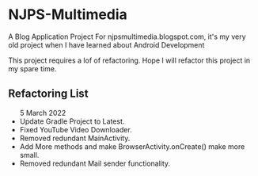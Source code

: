 # NJPS-Multimedia
A Blog Application Project For njpsmultimedia.blogspot.com, it's my very old project when I have learned about Android Development


This project requires a lof of refactoring. Hope I will refactor this project in my spare time.


## Refactoring List

<ul> 5 March 2022
    <li> Update Gradle Project to Latest.</li>
    <li> Fixed YouTube Video Downloader.</li>
    <li> Removed redundant MainActivity.</li>
    <li> Add More methods and make BrowserActivity.onCreate() make more small.</li>
    <li> Removed redundant Mail sender functionality.</li>
</ul>